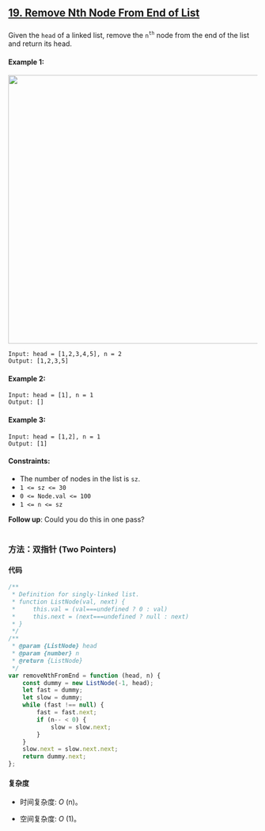 ## [19. Remove Nth Node From End of List](https://leetcode.com/problems/remove-nth-node-from-end-of-list/)

###

Given the `head` of a linked list, remove the `n`<sup>`th`</sup> node from the end of the list and return its head.

#### Example 1:

<img src="https://assets.leetcode.com/uploads/2020/10/03/remove_ex1.jpg" width="542" />

```
Input: head = [1,2,3,4,5], n = 2
Output: [1,2,3,5]
```

#### Example 2:

```
Input: head = [1], n = 1
Output: []
```

#### Example 3:

```
Input: head = [1,2], n = 1
Output: [1]
```

#### Constraints:

-   The number of nodes in the list is `sz`.
-   `1 <= sz <= 30`
-   `0 <= Node.val <= 100`
-   `1 <= n <= sz`

**Follow up**: Could you do this in one pass?

#

### 方法：双指针 (Two Pointers)

#### 代码

```javascript
/**
 * Definition for singly-linked list.
 * function ListNode(val, next) {
 *     this.val = (val===undefined ? 0 : val)
 *     this.next = (next===undefined ? null : next)
 * }
 */
/**
 * @param {ListNode} head
 * @param {number} n
 * @return {ListNode}
 */
var removeNthFromEnd = function (head, n) {
    const dummy = new ListNode(-1, head);
    let fast = dummy;
    let slow = dummy;
    while (fast !== null) {
        fast = fast.next;
        if (n-- < 0) {
            slow = slow.next;
        }
    }
    slow.next = slow.next.next;
    return dummy.next;
};
```

#### 复杂度

-   时间复杂度: _O_ (n)。

-   空间复杂度: _O_ (1)。
